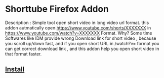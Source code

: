 # Shorttube Firefox Addon

Description : Simple tool open short video in long video url format.
this addon autmatically open https://www.youtube.com/shorts/XXXXXXX in https://www.youtube.com/watch?v=XXXXXXX Format.
Why?
Some time Softwares like IDM provide wrong Download link for short video , because you scroll up/down fast, and if you open short URL in /watch?v= format you can get correct download link , and this addon help you open short video in that format faster.




## [Install](https://addons.mozilla.org/en-US/firefox/addon/shorttube/)
